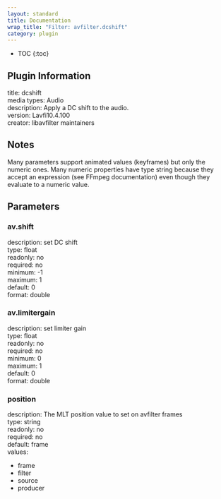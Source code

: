 ```yaml
---
layout: standard
title: Documentation
wrap_title: "Filter: avfilter.dcshift"
category: plugin
---
```

* TOC
{:toc}

## Plugin Information

title: dcshift  
media types:
Audio  
description: Apply a DC shift to the audio.  
version: Lavfi10.4.100  
creator: libavfilter maintainers  

## Notes

Many parameters support animated values (keyframes) but only the numeric ones. Many numeric properties have type string because they accept an expression (see FFmpeg documentation) even though they evaluate to a numeric value.

## Parameters

### av.shift

  
description:
set DC shift  
type: float  
readonly: no  
required: no  
minimum: -1  
maximum: 1  
default: 0  
format: double  

### av.limitergain

  
description:
set limiter gain  
type: float  
readonly: no  
required: no  
minimum: 0  
maximum: 1  
default: 0  
format: double  

### position

  
description:
The MLT position value to set on avfilter frames  
type: string  
readonly: no  
required: no  
default: frame  
values:  

* frame
* filter
* source
* producer

